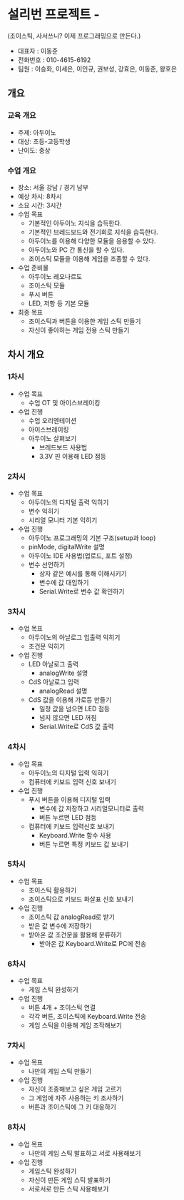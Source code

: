 ﻿ # 설리번 프로젝트 - 
(조이스틱, 사서쓰니? 이제 프로그래밍으로 만든다.)

- 대표자 : 이동준
- 전화번호 : 010-4615-6192
- 팀원 : 이승화, 이세은, 이인규, 권보성, 강효은, 이동준, 왕호은


## 개요
### 교육 개요
- 주제: 아두이노
- 대상: 초등-고등학생
- 난이도: 중상

### 수업 개요
- 장소: 서울 강남 / 경기 남부
- 예상 차시: 8차시
- 소요 시간: 3시간
- 수업 목표
   - 기본적인 아두이노 지식을 습득한다.
   - 기본적인 브레드보드와 전기회로 지식을 습득한다.
   - 아두이노를 이용해 다양한 모듈을 응용할 수 있다. 
   - 아두이노와 PC 간 통신을 할 수 있다.
   - 조이스틱 모듈을 이용해 게임을 조종할 수 있다.
- 수업 준비물
   - 아두이노 레오나르도
   - 조이스틱 모듈
   - 푸시 버튼
   - LED, 저항 등 기본 모듈
- 최종 목표
   - 조이스틱과 버튼을 이용한 게임 스틱 만들기
   - 자신이 좋아하는 게임 전용 스틱 만들기

## 차시 개요
### 1차시
- 수업 목표
   - 수업 OT 및 아이스브레이킹
- 수업 진행
   - 수업 오리엔테이션
   - 아이스브레이킹
   - 아두이노 살펴보기
       - 브레드보드 사용법
       - 3.3V 핀 이용해 LED 점등
### 2차시
- 수업 목표
   - 아두이노의 디지털 출력 익히기
   - 변수 익히기
   - 시리얼 모니터 기본 익히기
- 수업 진행
   - 아두이노 프로그래밍의 기본 구조(setup과 loop)
   - pinMode, digitalWrite 설명
   - 아두이노 IDE 사용법(업로드, 포트 설정)
   - 변수 선언하기
       - 상자 같은 예시를 통해 이해시키기
       - 변수에 값 대입하기
       - Serial.Write로 변수 값 확인하기
### 3차시
- 수업 목표
   - 아두이노의 아날로그 입출력 익히기
   - 조건문 익히기
- 수업 진행
   - LED 아날로그 출력
       - analogWrite 설명
   - CdS 아날로그 입력
       - analogRead 설명
   - CdS 값을 이용해 가로등 만들기
       - 일정 값을 넘으면 LED 점등
       - 넘지 않으면 LED 꺼짐
       - Serial.Write로 CdS 값 출력


### 4차시
- 수업 목표
   - 아두이노의 디지털 입력 익히기
   - 컴퓨터에 키보드 입력 신호 보내기
- 수업 진행
   - 푸시 버튼을 이용해 디지털 입력
       - 변수에 값 저장하고 시리얼모니터로 출력
       - 버튼 누르면 LED 점등
   - 컴퓨터에 키보드 입력신호 보내기
       - Keyboard.Write 함수 사용
       - 버튼 누르면 특정 키보드 값 보내기

### 5차시
- 수업 목표
   - 조이스틱 활용하기
   - 조이스틱으로 키보드 화살표 신호 보내기
- 수업 진행
   - 조이스틱 값 analogRead로 받기
   - 받은 값 변수에 저장하기
   - 받아온 값 조건문을 활용해 분류하기
       - 받아온 값 Keyboard.Write로 PC에 전송

### 6차시
- 수업 목표
   - 게임 스틱 완성하기
- 수업 진행
   - 버튼 4개 + 조이스틱 연결
   - 각각 버튼, 조이스틱에 Keyboard.Write 전송
   - 게임 스틱을 이용해 게임 조작해보기

### 7차시
- 수업 목표
   - 나만의 게임 스틱 만들기
- 수업 진행
   - 자신이 조종해보고 싶은 게임 고르기
   - 그 게임에 자주 사용하는 키 조사하기
   - 버튼과 조이스틱에 그 키 대응하기

### 8차시
- 수업 목표
   - 나만의 게임 스틱 발표하고 서로 사용해보기
- 수업 진행
   - 게임스틱 완성하기
   - 자신이 만든 게임 스틱 발표하기
   - 서로서로 만든 스틱 사용해보기
